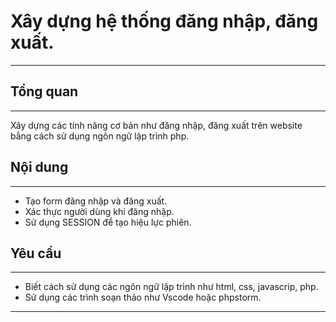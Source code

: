 # Xây dựng hệ thống đăng nhập, đăng xuất.

---
## Tổng quan

---
Xây dựng các tính năng cơ bản như đăng nhập, đăng xuất trên website bằng cách sử dụng ngôn
ngữ lập trình php.


## Nội dung 

---

* Tạo form đăng nhập và đăng xuất.
* Xác thực người dùng khi đăng nhập.
* Sử dụng SESSION để tạo hiệu lực phiên.

## Yêu cầu

---
* Biết cách sử dụng các ngôn ngữ lập trình như html,
css, javascrip, php.
* Sử dụng các trình soạn thảo  như Vscode hoặc
phpstorm.

---





